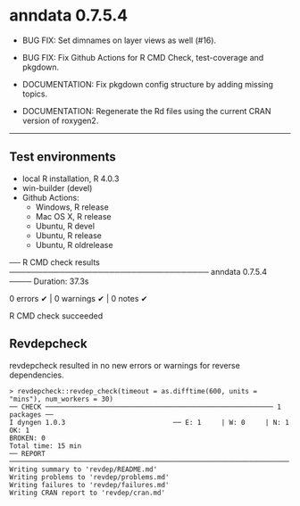 # anndata 0.7.5.4

* BUG FIX: Set dimnames on layer views as well (#16).

* BUG FIX: Fix Github Actions for R CMD Check, test-coverage and pkgdown.

* DOCUMENTATION: Fix pkgdown config structure by adding missing topics.

* DOCUMENTATION: Regenerate the Rd files using the current CRAN version of roxygen2.

--------------------------------------------------------------------------

## Test environments
* local R installation, R 4.0.3
* win-builder (devel)
* Github Actions: 
  - Windows, R release
  - Mac OS X, R release
  - Ubuntu, R devel
  - Ubuntu, R release
  - Ubuntu, R oldrelease

── R CMD check results ──────────────────────────────────── anndata 0.7.5.4 ────
Duration: 37.3s

0 errors ✔ | 0 warnings ✔ | 0 notes ✔

R CMD check succeeded

## Revdepcheck
revdepcheck resulted in no new errors or warnings for reverse dependencies.

```
> revdepcheck::revdep_check(timeout = as.difftime(600, units = "mins"), num_workers = 30)
── CHECK ───────────────────────────────────────────────────────── 1 packages ──
I dyngen 1.0.3                           ── E: 1     | W: 0     | N: 1                                                                                 
OK: 1                                                                                                                                                
BROKEN: 0
Total time: 15 min
── REPORT ──────────────────────────────────────────────────────────────────────
Writing summary to 'revdep/README.md'
Writing problems to 'revdep/problems.md'
Writing failures to 'revdep/failures.md'
Writing CRAN report to 'revdep/cran.md'
```
